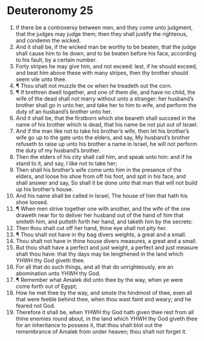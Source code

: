 ﻿# Deuteronomy 25
1. If there be a controversy between men, and they come unto judgment, that the judges may judge them; then they shall justify the righteous, and condemn the wicked. 
2. And it shall be, if the wicked man be worthy to be beaten, that the judge shall cause him to lie down, and to be beaten before his face, according to his fault, by a certain number. 
3. Forty stripes he may give him, and not exceed: lest, if he should exceed, and beat him above these with many stripes, then thy brother should seem vile unto thee. 
4. ¶ Thou shalt not muzzle the ox when he treadeth out the corn. 
5. ¶ If brethren dwell together, and one of them die, and have no child, the wife of the dead shall not marry without unto a stranger: her husband’s brother shall go in unto her, and take her to him to wife, and perform the duty of an husband’s brother unto her. 
6. And it shall be, that the firstborn which she beareth shall succeed in the name of his brother which is dead, that his name be not put out of Israel. 
7. And if the man like not to take his brother’s wife, then let his brother’s wife go up to the gate unto the elders, and say, My husband’s brother refuseth to raise up unto his brother a name in Israel, he will not perform the duty of my husband’s brother. 
8. Then the elders of his city shall call him, and speak unto him: and if he stand to it, and say, I like not to take her; 
9. Then shall his brother’s wife come unto him in the presence of the elders, and loose his shoe from off his foot, and spit in his face, and shall answer and say, So shall it be done unto that man that will not build up his brother’s house. 
10. And his name shall be called in Israel, The house of him that hath his shoe loosed. 
11. ¶ When men strive together one with another, and the wife of the one draweth near for to deliver her husband out of the hand of him that smiteth him, and putteth forth her hand, and taketh him by the secrets: 
12. Then thou shalt cut off her hand, thine eye shall not pity her. 
13. ¶ Thou shalt not have in thy bag divers weights, a great and a small. 
14. Thou shalt not have in thine house divers measures, a great and a small. 
15. But thou shalt have a perfect and just weight, a perfect and just measure shalt thou have: that thy days may be lengthened in the land which YHWH thy God giveth thee. 
16. For all that do such things, and all that do unrighteously, are an abomination unto YHWH thy God. 
17. ¶ Remember what Amalek did unto thee by the way, when ye were come forth out of Egypt; 
18. How he met thee by the way, and smote the hindmost of thee, even all that were feeble behind thee, when thou wast faint and weary; and he feared not God. 
19. Therefore it shall be, when YHWH thy God hath given thee rest from all thine enemies round about, in the land which YHWH thy God giveth thee for an inheritance to possess it, that thou shalt blot out the remembrance of Amalek from under heaven; thou shalt not forget it. 
